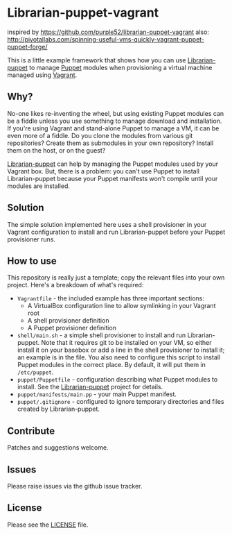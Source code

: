 # Librarian-puppet-vagrant

inspired by https://github.com/purple52/librarian-puppet-vagrant
also: http://pivotallabs.com/spinning-useful-vms-quickly-vagrant-puppet-puppet-forge/

This is a little example framework that shows how you can use
[Librarian-puppet](https://github.com/rodjek/librarian-puppet) to manage
[Puppet](http://puppetlabs.com/) modules when provisioning a virtual machine
managed using [Vagrant](http://vagrantup.com).

## Why?

No-one likes re-inventing the wheel, but using existing Puppet modules can be a
fiddle unless you use something to manage download and installation. If you're
using Vagrant and stand-alone Puppet to manage a VM, it can be even more of a fiddle.
Do you clone the modules from various git repositories? Create them as submodules
in your own repository? Install them on the host, or on the guest?

[Librarian-puppet](https://github.com/rodjek/librarian-puppet) can help by managing the
Puppet modules used by your Vagrant box. But, there is a problem: you can't use Puppet
to install Librarian-puppet because your Puppet manifests won't compile until your
modules are installed.

## Solution

The simple solution implemented here uses a shell provisioner in your Vagrant
configuration to install and run Librarian-puppet before your Puppet provisioner runs.

## How to use

This repository is really just a template; copy the relevant files into your
own project. Here's a breakdown of what's required:

* `Vagrantfile` - the included example has three important sections:
    + A VirtualBox configuration line to allow symlinking in your Vagrant root
    + A shell provisioner definition
    + A Puppet provisioner definition
* `shell/main.sh` - a simple shell provisioner to install and run Librarian-puppet.
Note that it requires git to be installed on your VM, so either install it on your basebox
or add a line in the shell provisioner to install it; an example is in the file. You also need to
configure this script to install Puppet modules in the correct place. By default, it will put them
in `/etc/puppet`.
* `puppet/Puppetfile` - configuration describing what Puppet modules to install. See the
[Librarian-puppet](https://github.com/rodjek/librarian-puppet) project for details.
* `puppet/manifests/main.pp` - your main Puppet manifest.
* `puppet/.gitignore` - configured to ignore temporary directories and files created by Librarian-puppet.

## Contribute

Patches and suggestions welcome.

## Issues

Please raise issues via the github issue tracker.

## License

Please see the [LICENSE](https://github.com/purple52/librarian-puppet-vagrant/blob/master/LICENSE)
file.
